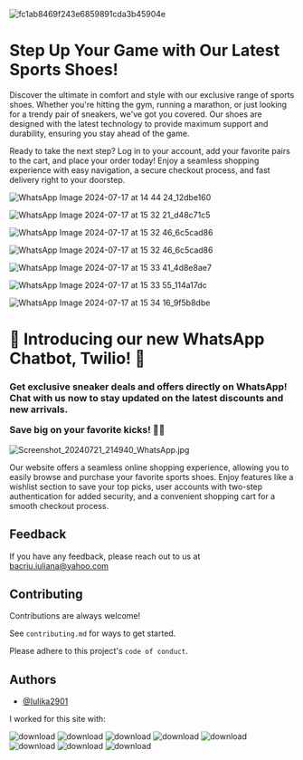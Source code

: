 ![fc1ab8469f243e6859891cda3b45904e](https://github.com/user-attachments/assets/459776d3-28c1-45d2-950b-54552b4963b9)                  <h1>Step Up Your Game with Our Latest Sports Shoes!</h1>



Discover the ultimate in comfort and style with our exclusive range of sports shoes. Whether you're hitting the gym, running a marathon, or just looking for a trendy pair of sneakers, we've got you covered. Our shoes are designed with the latest technology to provide maximum support and durability, ensuring you stay ahead of the game.


Ready to take the next step? Log in to your account, add your favorite pairs to the cart, and place your order today! Enjoy a seamless shopping experience with easy navigation, a secure checkout process, and fast delivery right to your doorstep.

![WhatsApp Image 2024-07-17 at 14 44 24_12dbe160](https://github.com/user-attachments/assets/8db5c54f-0e1f-42c2-a7ba-fe21b69314ec)


![WhatsApp Image 2024-07-17 at 15 32 21_d48c71c5](https://github.com/user-attachments/assets/7ea878bb-38e4-42c7-8292-d584804e04fa)


![WhatsApp Image 2024-07-17 at 15 32 46_6c5cad86](https://github.com/user-attachments/assets/20bb6d71-ffc5-460c-b839-d8616cb79e88)


![WhatsApp Image 2024-07-17 at 15 32 46_6c5cad86](https://github.com/user-attachments/assets/20bb6d71-ffc5-460c-b839-d8616cb79e88)

![WhatsApp Image 2024-07-17 at 15 33 41_4d8e8ae7](https://github.com/user-attachments/assets/24ab410d-d6e0-4c49-8897-2b2c4006902b)

![WhatsApp Image 2024-07-17 at 15 33 55_114a17dc](https://github.com/user-attachments/assets/b60cb190-ff1d-4bc6-a055-f7f11948e36b)

![WhatsApp Image 2024-07-17 at 15 34 16_9f5b8dbe](https://github.com/user-attachments/assets/e6aa7b8f-e7ce-4b7a-9637-9c3476f19b60)


<h1>  👟 Introducing our new WhatsApp Chatbot, Twilio! 👟  </h1>

<h3> Get exclusive sneaker deals and offers directly on WhatsApp! Chat with us now to stay updated on the latest discounts and new arrivals.

Save big on your favorite kicks! 📲💬      </h3>

![Screenshot_20240721_214940_WhatsApp.jpg](https://github.com/user-attachments/assets/f27ced4e-8394-4d7f-9934-d76c76f3c350)

Our website offers a seamless online shopping experience, allowing you to easily browse and purchase your favorite sports shoes. Enjoy features like a wishlist section to save your top picks, user accounts with two-step authentication for added security, and a convenient shopping cart for a smooth checkout process.







## Feedback

If you have any feedback, please reach out to us at bacriu.iuliana@yahoo.com




## Contributing

Contributions are always welcome!

See `contributing.md` for ways to get started.

Please adhere to this project's `code of conduct`.



## Authors

- [@Iulika2901](https://github.com/Iulika2901)

I worked for this site with:

![download](https://github.com/user-attachments/assets/2aae771b-d3ed-450a-a72b-fbad5eea0867)
![download](https://github.com/user-attachments/assets/68a99d1b-2400-4ee0-ae2d-31d0f6751e2b)
![download](https://github.com/user-attachments/assets/1c01e853-5aa7-4dcc-96c8-cdecf3e732a1)
![download](https://github.com/user-attachments/assets/28e3b8b0-a8ef-4da4-a9d4-1cdd849205a1)
![download](https://github.com/user-attachments/assets/b0a3df9e-b65c-4b35-b7cd-5164696d92c5)
![download](https://github.com/user-attachments/assets/05664a0e-b1ed-417f-a957-d1dd3c3f30f8)
![download](https://github.com/user-attachments/assets/1ddb0f7c-3149-494d-aa8d-9b08941323d7)
![download](https://github.com/user-attachments/assets/bf07b2f7-a51e-47d8-975b-8d04e2482bcd)

